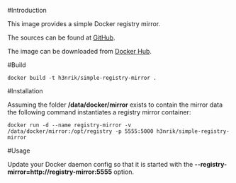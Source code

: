 #Introduction

This image provides a simple Docker registry mirror.

The sources can be found at [GitHub](https://github.com/g17/simple-registry-mirror).

The image can be downloaded from [Docker Hub](https://registry.hub.docker.com/u/h3nrik/simple-registry-mirror/).

#Build

	docker build -t h3nrik/simple-registry-mirror .

#Installation

Assuming the folder **/data/docker/mirror** exists to contain the mirror data the following command instantiates a registry mirror container:

	docker run -d --name registry-mirror -v /data/docker/mirror:/opt/registry -p 5555:5000 h3nrik/simple-registry-mirror

#Usage

Update your Docker daemon config so that it is started with the **--registry-mirror=http://registry-mirror:5555** option.

